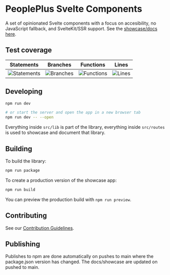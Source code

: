 # PeoplePlus Svelte Components

A set of opinionated Svelte components with a focus on accesibility, no JavaScript fallback, and
SvelteKit/SSR support. See the [showcase/docs here](https://peopleplus-components.pages.dev/).

## Test coverage

| Statements                                                                                                                                                         | Branches                                                                                                                                                       | Functions                                                                                                                                                        | Lines                                                                                                                                                    |
| ------------------------------------------------------------------------------------------------------------------------------------------------------------------ | -------------------------------------------------------------------------------------------------------------------------------------------------------------- | ---------------------------------------------------------------------------------------------------------------------------------------------------------------- | -------------------------------------------------------------------------------------------------------------------------------------------------------- |
| ![Statements](https://img.shields.io/endpoint?style=flat&url=https://gist.githubusercontent.com/jamesbirtles/30db617e41d5bf83af5927c7c071bbeb/raw/statements.json) | ![Branches](https://img.shields.io/endpoint?style=flat&url=https://gist.githubusercontent.com/jamesbirtles/30db617e41d5bf83af5927c7c071bbeb/raw/branches.json) | ![Functions](https://img.shields.io/endpoint?style=flat&url=https://gist.githubusercontent.com/jamesbirtles/30db617e41d5bf83af5927c7c071bbeb/raw/functions.json) | ![Lines](https://img.shields.io/endpoint?style=flat&url=https://gist.githubusercontent.com/jamesbirtles/30db617e41d5bf83af5927c7c071bbeb/raw/lines.json) |

## Developing

```bash
npm run dev

# or start the server and open the app in a new browser tab
npm run dev -- --open
```

Everything inside `src/lib` is part of the library, everything inside `src/routes` is used to
showcase and document that library.

## Building

To build the library:

```bash
npm run package
```

To create a production version of the showcase app:

```bash
npm run build
```

You can preview the production build with `npm run preview`.

## Contributing

See our [Contribution Guidelines](./CONTRIBUTING.md).

## Publishing

Publishes to npm are done automatically on pushes to main where the package.json version has
changed. The docs/showcase are updated on pushed to main.
